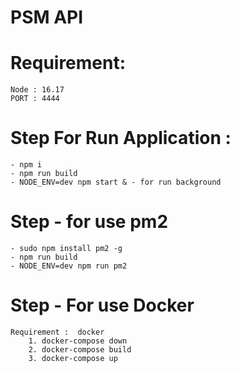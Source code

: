 
# PSM API  

# Requirement:
    Node : 16.17 
    PORT : 4444
# Step For Run Application : 
    - npm i 
    - npm run build 
    - NODE_ENV=dev npm start & - for run background 

# Step  -  for use pm2 
    - sudo npm install pm2 -g
    - npm run build 
    - NODE_ENV=dev npm run pm2 

# Step - For use Docker 
    Requirement :  docker 
        1. docker-compose down
        2. docker-compose build
        3. docker-compose up



    
